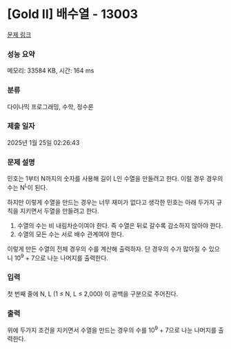 # [Gold II] 배수열 - 13003 

[문제 링크](https://www.acmicpc.net/problem/13003) 

### 성능 요약

메모리: 33584 KB, 시간: 164 ms

### 분류

다이나믹 프로그래밍, 수학, 정수론

### 제출 일자

2025년 1월 25일 02:26:43

### 문제 설명

<p>민호는 1부터 N까지의 숫자를 사용해 길이 L인 수열을 만들려고 한다. 이럴 경우 경우의 수는 N<sup>L</sup>이 된다.</p>

<p>하지만 이렇게 수열을 만드는 경우는 너무 재미가 없다고 생각한 민호는 아래 두가지 규칙을 지키면서 두열을 만들려고 한다.</p>

<ol>
	<li>수열의 수는 비 내림차순이여야 한다. 즉 수열은 뒤로 갈수록 감소하지 않아야 한다.</li>
	<li>수열의 모든 수는 서로 배수 관계여야 한다.</li>
</ol>

<p>이렇게 만든 수열의 전체 경우의 수를 계산해 출력하자. 단 경우의 수가 많아질 수 있으니 10<sup>9</sup> + 7으로 나눈 나머지를 출력한다.</p>

### 입력 

 <p>첫 번째 줄에 N, L (1 ≤ N, L ≤ 2,000) 이 공백을 구분으로 주어진다.</p>

### 출력 

 <p>위에 두가지 조건을 지키면서 수열을 만드는 경우의 수를 10<sup>9</sup> + 7으로 나눈 나머지를 출력한다.</p>

